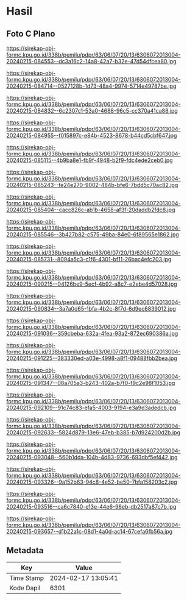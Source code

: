 # Hasil

## Foto C Plano

https://sirekap-obj-formc.kpu.go.id/338b/pemilu/pdpr/63/06/07/20/13/6306072013004-20240215-084553--dc3a16c2-14a8-42a7-b32e-47d54dfcea80.jpg

https://sirekap-obj-formc.kpu.go.id/338b/pemilu/pdpr/63/06/07/20/13/6306072013004-20240215-084714--0527128b-1d73-48a4-9974-5714e49787be.jpg

https://sirekap-obj-formc.kpu.go.id/338b/pemilu/pdpr/63/06/07/20/13/6306072013004-20240215-084832--6c2307c1-53a0-4688-96c5-cc370a41ca88.jpg

https://sirekap-obj-formc.kpu.go.id/338b/pemilu/pdpr/63/06/07/20/13/6306072013004-20240215-084955--f015897c-e84b-4523-8678-b44cd5cbf647.jpg

https://sirekap-obj-formc.kpu.go.id/338b/pemilu/pdpr/63/06/07/20/13/6306072013004-20240215-085115--4b9ba8e1-fb9f-4948-b2f9-fdc4ede2ceb0.jpg

https://sirekap-obj-formc.kpu.go.id/338b/pemilu/pdpr/63/06/07/20/13/6306072013004-20240215-085243--fe24e270-9002-484b-bfe6-7bdd5c70ac82.jpg

https://sirekap-obj-formc.kpu.go.id/338b/pemilu/pdpr/63/06/07/20/13/6306072013004-20240215-085404--cacc826c-ab1b-4658-af3f-20daddb2fdc8.jpg

https://sirekap-obj-formc.kpu.go.id/338b/pemilu/pdpr/63/06/07/20/13/6306072013004-20240215-085546--3b427b82-c575-49ba-84e0-6f89565e1862.jpg

https://sirekap-obj-formc.kpu.go.id/338b/pemilu/pdpr/63/06/07/20/13/6306072013004-20240215-085731--8094a5c3-c1f6-4301-bf11-26bac4efc203.jpg

https://sirekap-obj-formc.kpu.go.id/338b/pemilu/pdpr/63/06/07/20/13/6306072013004-20240215-090215--04126be9-5ecf-4b92-a8c7-e2ebe4d57028.jpg

https://sirekap-obj-formc.kpu.go.id/338b/pemilu/pdpr/63/06/07/20/13/6306072013004-20240215-090834--3a7a0d65-1bfa-4b2c-8f7d-6d9ec6839012.jpg

https://sirekap-obj-formc.kpu.go.id/338b/pemilu/pdpr/63/06/07/20/13/6306072013004-20240215-091036--359cbeba-632a-4fea-93a2-872ec690386a.jpg

https://sirekap-obj-formc.kpu.go.id/338b/pemilu/pdpr/63/06/07/20/13/6306072013004-20240215-091225--383330ed-a03e-4998-a8f1-09488fbb2bea.jpg

https://sirekap-obj-formc.kpu.go.id/338b/pemilu/pdpr/63/06/07/20/13/6306072013004-20240215-091347--08a705a3-b243-402a-b7f0-f9c2e98f1053.jpg

https://sirekap-obj-formc.kpu.go.id/338b/pemilu/pdpr/63/06/07/20/13/6306072013004-20240215-092109--91c74c83-efa5-4003-9194-e3a9d3adedcb.jpg

https://sirekap-obj-formc.kpu.go.id/338b/pemilu/pdpr/63/06/07/20/13/6306072013004-20240215-092633--5824d879-13e6-47eb-b385-b7d924200d2b.jpg

https://sirekap-obj-formc.kpu.go.id/338b/pemilu/pdpr/63/06/07/20/13/6306072013004-20240215-093048--560b1dda-104b-4d83-9736-693dbf5ef442.jpg

https://sirekap-obj-formc.kpu.go.id/338b/pemilu/pdpr/63/06/07/20/13/6306072013004-20240215-093326--9a152b63-94c8-4e52-be50-7bfa158203c2.jpg

https://sirekap-obj-formc.kpu.go.id/338b/pemilu/pdpr/63/06/07/20/13/6306072013004-20240215-093516--ca6c7840-e13e-44e6-96eb-db2517a87c7b.jpg

https://sirekap-obj-formc.kpu.go.id/338b/pemilu/pdpr/63/06/07/20/13/6306072013004-20240215-093657--d1b22a1c-08d1-4a0d-ac14-67cefa6fb56a.jpg


## Metadata

| Key        | Value               |
| ---------- | ------------------- |
| Time Stamp | 2024-02-17 13:05:41 |
| Kode Dapil | 6301                |



